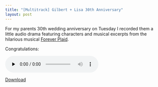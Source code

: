 ```yaml
---
title: "[Multitrack] Gilbert + Lisa 30th Anniversary"
layout: post
---
```


For my parents 30th wedding anniversary on Tuesday I recorded them a little audio drama featuring characters and musical excerpts from the hilarious musical <a href="http://en.wikipedia.org/wiki/Forever_Plaid">Forever Plaid</a>. 

Congratulations:

<audio id="wp_mep_22" src="http://jordaneldredge.com/uploads/2009/07/Gilbert-+-Lisa-30th-Wedding-Anniversary.mp3" type="audio/mp3"    controls="controls" preload="none"  ></audio>

<a href='http://jordaneldredge.com/uploads/2009/07/Gilbert-+-Lisa-30th-Wedding-Anniversary.mp3'>Download</a>
